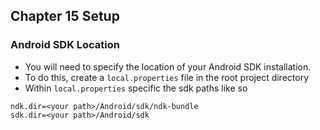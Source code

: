 ## Chapter 15 Setup

### Android SDK Location
- You will need to specify the location of your Android SDK installation.
- To do this, create a `local.properties` file in the root project directory
- Within `local.properties` specific the sdk paths like so

```
ndk.dir=<your path>/Android/sdk/ndk-bundle
sdk.dir=<your path>/Android/sdk
```

